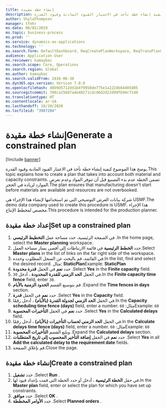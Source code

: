 ```yaml
---
title: إنشاء خطة مقيدة
description: يوضح هذا الموضوع كيفية إنشاء خطة تأخذ في الاعتبار القيود المادية وقيود القدرة.
author: ShylaThompson
manager: tfehr
ms.date: 08/02/2019
ms.topic: business-process
ms.prod: ''
ms.service: dynamics-ax-applications
ms.technology: ''
ms.search.form: DefaultDashboard, ReqCreatePlanWorkspace, ReqTransPlanCard, ReqPlanSched
audience: Application User
ms.reviewer: kamaybac
ms.search.scope: Core, Operations
ms.search.region: Global
ms.author: kamaybac
ms.search.validFrom: 2016-06-30
ms.dyn365.ops.version: Version 7.0.0
ms.openlocfilehash: d8b9d5712dd1b4f9958de775e1a2224b64485d05
ms.sourcegitcommit: 708ca25687a4e48271cdcd6d2d22d99fb94cf140
ms.translationtype: HT
ms.contentlocale: ar-SA
ms.lasthandoff: 10/10/2020
ms.locfileid: "3987204"
---
```

# <a name="generate-a-constrained-plan"></a><span data-ttu-id="56c13-103">إنشاء خطة مقيدة</span><span class="sxs-lookup"><span data-stu-id="56c13-103">Generate a constrained plan</span></span>

[!include [banner](../../includes/banner.md)]

<span data-ttu-id="56c13-104">يوضح هذا الموضوع كيفية إنشاء خطة تأخذ في الاعتبار القيود المادية وقيود القدرة.</span><span class="sxs-lookup"><span data-stu-id="56c13-104">This topic explains how to create a plan that takes into account both material and capacity constraints.</span></span> <span data-ttu-id="56c13-105">تضمن الخطة عدم بدء التصنيع قبل أن تتوفر المواد وعدم تعرض الموارد لزيادة في الحجز.</span><span class="sxs-lookup"><span data-stu-id="56c13-105">The plan ensures that manufacturing doesn't start before materials are available and resources are not overbooked.</span></span> 

<span data-ttu-id="56c13-106">شركة بيانات العرض التوضيحي التي تم استخدامها لإنشاء هذا الإجراء هي USMF.</span><span class="sxs-lookup"><span data-stu-id="56c13-106">The demo data company used to create this procedure is USMF.</span></span> <span data-ttu-id="56c13-107">هذا الإجراء مخصص لمخطط الإنتاج‬.</span><span class="sxs-lookup"><span data-stu-id="56c13-107">This procedure is intended for the production planner.</span></span>


## <a name="set-up-a-constrained-plan"></a><span data-ttu-id="56c13-108">إعداد خطة مقيدة</span><span class="sxs-lookup"><span data-stu-id="56c13-108">Set up a constrained plan</span></span>
1. <span data-ttu-id="56c13-109">في الصفحة الرئيسية، حدد مساحة عمل **التخطيط الرئيسي** .</span><span class="sxs-lookup"><span data-stu-id="56c13-109">In the home page, select the **Master planning** workspace.</span></span>
2. <span data-ttu-id="56c13-110">حدد **الخطط الرئيسية** في قائمة الارتباطات إلى أقصى يسار مساحة العمل.</span><span class="sxs-lookup"><span data-stu-id="56c13-110">Select **Master plans** in the list of links on the far right side of the workspace.</span></span>
3. <span data-ttu-id="56c13-111">في القائمة، قم بالبحث عن السجل المطلوب وحدده.</span><span class="sxs-lookup"><span data-stu-id="56c13-111">In the list, find and select the desired record.</span></span> <span data-ttu-id="56c13-112">مثال: **StaticPlan**</span><span class="sxs-lookup"><span data-stu-id="56c13-112">Example: **StaticPlan**</span></span>  
4. <span data-ttu-id="56c13-113">حدد **نعم** في الحقل **قدرة محدودة‬** .</span><span class="sxs-lookup"><span data-stu-id="56c13-113">Select **Yes** in the **Finite capacity** field.</span></span>
5. <span data-ttu-id="56c13-114">في الحقل **الحد الزمني للقدرة المحدودة‬** ، أدخل `30`.</span><span class="sxs-lookup"><span data-stu-id="56c13-114">In the **Finite capacity time fence** field, enter `30`.</span></span>
6. <span data-ttu-id="56c13-115">قم بتوسيع القسم **الحدود الزمنية بالأيام** .</span><span class="sxs-lookup"><span data-stu-id="56c13-115">Expand the **Time fences in days** section.</span></span>
7. <span data-ttu-id="56c13-116">حدد **نعم** في الحقل **قدرة** .</span><span class="sxs-lookup"><span data-stu-id="56c13-116">Select **Yes** in the **Capacity** field.</span></span>
8. <span data-ttu-id="56c13-117">في الحقل **الحد الزمني لجدولة القدرة (بالأيام)‬** ، أدخل رقمًا.</span><span class="sxs-lookup"><span data-stu-id="56c13-117">In the **Capacity scheduling time fence (days)** field, enter a number.</span></span> <span data-ttu-id="56c13-118">مثال: `60`</span><span class="sxs-lookup"><span data-stu-id="56c13-118">Example: `60`</span></span>  
9. <span data-ttu-id="56c13-119">حدد **نعم** في الحقل **التأخيرات المحسوبة** ‬.</span><span class="sxs-lookup"><span data-stu-id="56c13-119">Select **Yes** in the **Calculated delays** field.</span></span>
10. <span data-ttu-id="56c13-120">في الحقل **الحد الزمني لحساب التأخيرات (بالأيام)‬‬** ، أدخل رقمًا.</span><span class="sxs-lookup"><span data-stu-id="56c13-120">In the **Calculate delays time fence (days)** field, enter a number.</span></span> <span data-ttu-id="56c13-121">مثال: `60`</span><span class="sxs-lookup"><span data-stu-id="56c13-121">Example: `60`</span></span> 
11. <span data-ttu-id="56c13-122">وسّع القسم **التأخيرات المحسوبة** .</span><span class="sxs-lookup"><span data-stu-id="56c13-122">Expand the **Calculated delays** section.</span></span>
12. <span data-ttu-id="56c13-123">حدد **نعم** في الحقل **إضافة التأخير المحسوب إلى تاريخ المتطلبات** ‬.</span><span class="sxs-lookup"><span data-stu-id="56c13-123">Select **Yes** in all **Add the calculated delay to the requirement date** fields.</span></span>
13. <span data-ttu-id="56c13-124">قم بإغلاق الصفحة.</span><span class="sxs-lookup"><span data-stu-id="56c13-124">Close the page.</span></span>

## <a name="create-a-constrained-plan"></a><span data-ttu-id="56c13-125">إنشاء خطة مقيدة</span><span class="sxs-lookup"><span data-stu-id="56c13-125">Create a constrained plan</span></span>
1. <span data-ttu-id="56c13-126">حدد **تشغيل** .</span><span class="sxs-lookup"><span data-stu-id="56c13-126">Select **Run** .</span></span>
2. <span data-ttu-id="56c13-127">في حقل **الخطة الرئيسية** ، أدخل أو حدد الخطة التي قمت بإعداد قيود لها.</span><span class="sxs-lookup"><span data-stu-id="56c13-127">In the **Master plan** field, enter or select the plan for which you have set up constraints.</span></span>  
3. <span data-ttu-id="56c13-128">حدد **موافق** .</span><span class="sxs-lookup"><span data-stu-id="56c13-128">Select **OK** .</span></span>
4. <span data-ttu-id="56c13-129">حدد **الأوامر المخططة‬** .</span><span class="sxs-lookup"><span data-stu-id="56c13-129">Select **Planned orders** .</span></span>

